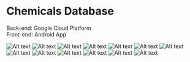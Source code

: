# Chemicals Database
Back-end: Google Cloud Platform <br />
Front-end: Android App

![Alt text](https://cloud.githubusercontent.com/assets/8766167/9348616/798db028-45ee-11e5-82cc-fbe87454fb94.png)
![Alt text](https://cloud.githubusercontent.com/assets/8766167/9348615/798daaba-45ee-11e5-91e0-52a852bf9dee.png)
![Alt text](https://cloud.githubusercontent.com/assets/8766167/9348618/799de8f8-45ee-11e5-84d0-127fdde8933a.png)
![Alt text](https://cloud.githubusercontent.com/assets/8766167/9348609/7978c4f6-45ee-11e5-955b-3bd8e43f07a6.png)
![Alt text](https://cloud.githubusercontent.com/assets/8766167/9348605/7975d318-45ee-11e5-8509-e0926facb471.png)
![Alt text](https://cloud.githubusercontent.com/assets/8766167/9348607/79773618-45ee-11e5-8c45-e0f0819b09e4.png)
![Alt text](https://cloud.githubusercontent.com/assets/8766167/9348608/79782258-45ee-11e5-9dfa-066bc753aab7.png)
![Alt text](https://cloud.githubusercontent.com/assets/8766167/9348606/79769bcc-45ee-11e5-9f4a-1dc46a53d5f2.png)
![Alt text](https://cloud.githubusercontent.com/assets/8766167/9348612/798aac20-45ee-11e5-8dcb-0f49520eb2d2.png)
![Alt text](https://cloud.githubusercontent.com/assets/8766167/9348610/797abd7e-45ee-11e5-8ebf-0892741bfc0a.png)
![Alt text](https://cloud.githubusercontent.com/assets/8766167/9348617/799d5f5a-45ee-11e5-84ff-ad786ca91103.jpg)
![Alt text](https://cloud.githubusercontent.com/assets/8766167/9348611/79899e48-45ee-11e5-8173-14ce32c240a1.png)
![Alt text](https://cloud.githubusercontent.com/assets/8766167/9348613/798acb60-45ee-11e5-9e25-491de33614d5.png)


